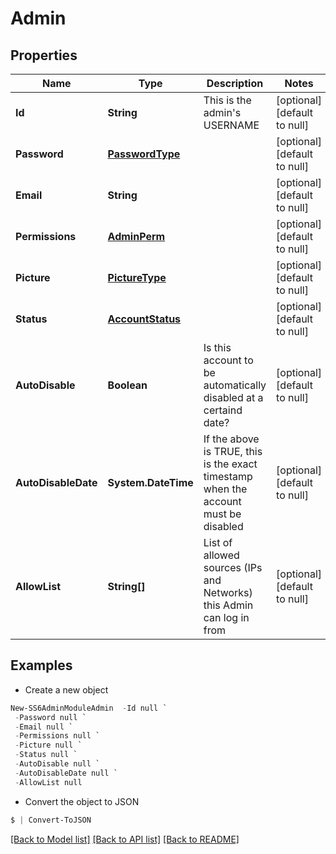 # Admin
## Properties

Name | Type | Description | Notes
------------ | ------------- | ------------- | -------------
**Id** | **String** | This is the admin&#39;s USERNAME | [optional] [default to null]
**Password** | [**PasswordType**](PasswordType.md) |  | [optional] [default to null]
**Email** | **String** |  | [optional] [default to null]
**Permissions** | [**AdminPerm**](AdminPerm.md) |  | [optional] [default to null]
**Picture** | [**PictureType**](PictureType.md) |  | [optional] [default to null]
**Status** | [**AccountStatus**](AccountStatus.md) |  | [optional] [default to null]
**AutoDisable** | **Boolean** | Is this account to be automatically disabled at a certaind date? | [optional] [default to null]
**AutoDisableDate** | **System.DateTime** | If the above is TRUE, this is the exact timestamp when the account must be disabled | [optional] [default to null]
**AllowList** | **String[]** | List of allowed sources (IPs and Networks) this Admin can log in from | [optional] [default to null]

## Examples

- Create a new object
```powershell
New-SS6AdminModuleAdmin  -Id null `
 -Password null `
 -Email null `
 -Permissions null `
 -Picture null `
 -Status null `
 -AutoDisable null `
 -AutoDisableDate null `
 -AllowList null
```

- Convert the object to JSON
```powershell
$ | Convert-ToJSON
```


[[Back to Model list]](../README.md#documentation-for-models) [[Back to API list]](../README.md#documentation-for-api-endpoints) [[Back to README]](../README.md)

